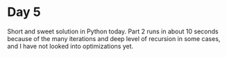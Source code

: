 # Day 5

Short and sweet solution in Python today. Part 2 runs in about 10 seconds because of the many iterations and deep level of recursion in some cases, and I have not looked into optimizations yet.